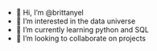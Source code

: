 - 👋 Hi, I’m @brittanyel
- 👀 I’m interested in the data universe
- 🌱 I’m currently learning python and SQL
- 💞️ I’m looking to collaborate on projects

<!---
brittanyel/brittanyel is a ✨ special ✨ repository because its `README.md` (this file) appears on your GitHub profile.
You can click the Preview link to take a look at your changes.
--->
